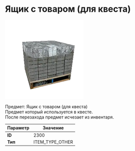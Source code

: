 # Ящик с товаром (для квеста)

![Item Image](../img/2300.webp?raw=true)

Предмет: Ящик с товаром (для квеста)<br>Предмет который используется в квесте.<br>После перезахода предмет исчезает из инвентаря.


| Параметр | Значение |
|----------|----------|
| **ID** | 2300 |
| **Тип** | ITEM_TYPE_OTHER |

